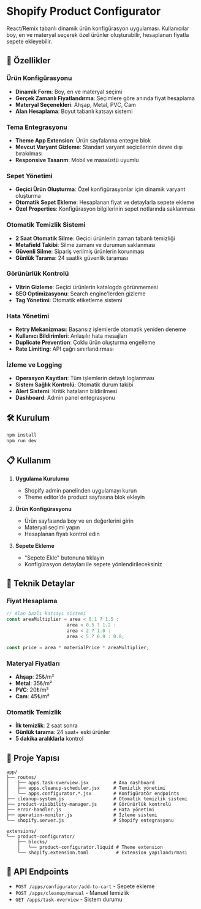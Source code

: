 # Shopify Product Configurator

React/Remix tabanlı dinamik ürün konfigürasyon uygulaması. Kullanıcılar boy, en ve materyal seçerek özel ürünler oluşturabilir, hesaplanan fiyatla sepete ekleyebilir.

## 🚀 Özellikler

### Ürün Konfigürasyonu
- **Dinamik Form**: Boy, en ve materyal seçimi
- **Gerçek Zamanlı Fiyatlandırma**: Seçimlere göre anında fiyat hesaplama
- **Materyal Seçenekleri**: Ahşap, Metal, PVC, Cam
- **Alan Hesaplama**: Boyut tabanlı katsayı sistemi

### Tema Entegrasyonu
- **Theme App Extension**: Ürün sayfalarına entegre blok
- **Mevcut Varyant Gizleme**: Standart varyant seçicilerinin devre dışı bırakılması
- **Responsive Tasarım**: Mobil ve masaüstü uyumlu

### Sepet Yönetimi
- **Geçici Ürün Oluşturma**: Özel konfigürasyonlar için dinamik varyant oluşturma
- **Otomatik Sepet Ekleme**: Hesaplanan fiyat ve detaylarla sepete ekleme
- **Özel Properties**: Konfigürasyon bilgilerinin sepet notlarında saklanması

### Otomatik Temizlik Sistemi
- **2 Saat Otomatik Silme**: Geçici ürünlerin zaman tabanlı temizliği
- **Metafield Takibi**: Silme zamanı ve durumun saklanması
- **Güvenli Silme**: Sipariş verilmiş ürünlerin korunması
- **Günlük Tarama**: 24 saatlik güvenlik taraması

### Görünürlük Kontrolü
- **Vitrin Gizleme**: Geçici ürünlerin katalogda görünmemesi
- **SEO Optimizasyonu**: Search engine'lerden gizleme
- **Tag Yönetimi**: Otomatik etiketleme sistemi

### Hata Yönetimi
- **Retry Mekanizması**: Başarısız işlemlerde otomatik yeniden deneme
- **Kullanıcı Bildirimleri**: Anlaşılır hata mesajları
- **Duplicate Prevention**: Çoklu ürün oluşturma engelleme
- **Rate Limiting**: API çağrı sınırlandırması

### İzleme ve Logging
- **Operasyon Kayıtları**: Tüm işlemlerin detaylı loglanması
- **Sistem Sağlık Kontrolü**: Otomatik durum takibi
- **Alert Sistemi**: Kritik hataların bildirilmesi
- **Dashboard**: Admin panel entegrasyonu

## 🛠️ Kurulum

```bash
npm install
npm run dev
```

## 📋 Kullanım

1. **Uygulama Kurulumu**
   - Shopify admin panelinden uygulamayı kurun
   - Theme editor'de product sayfasına blok ekleyin

2. **Ürün Konfigürasyonu**
   - Ürün sayfasında boy ve en değerlerini girin
   - Materyal seçimi yapın
   - Hesaplanan fiyatı kontrol edin

3. **Sepete Ekleme**
   - "Sepete Ekle" butonuna tıklayın
   - Konfigürasyon detayları ile sepete yönlendirileceksiniz

## 🎯 Teknik Detaylar

### Fiyat Hesaplama
```javascript
// Alan bazlı katsayı sistemi
const areaMultiplier = area < 0.1 ? 1.5 : 
                      area < 0.5 ? 1.2 :
                      area < 2 ? 1.0 :
                      area < 5 ? 0.9 : 0.8;

const price = area * materialPrice * areaMultiplier;
```

### Materyal Fiyatları
- **Ahşap**: 25₺/m²
- **Metal**: 35₺/m²  
- **PVC**: 20₺/m²
- **Cam**: 45₺/m²

### Otomatik Temizlik
- **İlk temizlik**: 2 saat sonra
- **Günlük tarama**: 24 saat+ eski ürünler
- **5 dakika aralıklarla** kontrol

## 📁 Proje Yapısı

```
app/
├── routes/
│   ├── apps.task-overview.jsx         # Ana dashboard
│   ├── apps.cleanup-scheduler.jsx     # Temizlik yönetimi
│   └── apps.configurator.*.jsx        # Konfigüratör endpoints
├── cleanup-system.js                  # Otomatik temizlik sistemi
├── product-visibility-manager.js      # Görünürlük kontrolü
├── error-handler.js                   # Hata yönetimi
├── operation-monitor.js               # İzleme sistemi
└── shopify.server.js                  # Shopify entegrasyonu

extensions/
└── product-configurator/
    ├── blocks/
    │   └── product-configurator.liquid # Theme extension
    └── shopify.extension.toml          # Extension yapılandırması
```

## 🔧 API Endpoints

- `POST /apps/configurator/add-to-cart` - Sepete ekleme
- `POST /apps/cleanup/manual` - Manuel temizlik
- `GET /apps/task-overview` - Sistem durumu